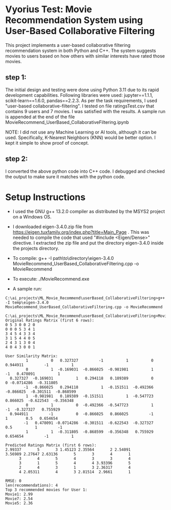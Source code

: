 # Vyorius Test: Movie Recommendation System using User-Based Collaborative Filtering
This project implements a user-based collaborative filtering recommendation system in both Python and C++. The system suggests movies to users based on how others with similar interests have rated those movies.

## step 1:

The initial design and testing were done using Python 3.11 due to its rapid development capabilities. Following libraries were used: jupyter==1.1.1, scikit-learn==1.6.0, pandas==2.2.3. As per the task requirements, I used "user-based collaborative-filtering". I tested on file ratingsTest.csv that contains 9 users and 7 movies. I was satisfied with the results. A sample run is appended at the end of the file MovieRecommend_UserBased_CollaborativeFiltering.ipynb

NOTE: I did not use any Machine Learning or AI tools, although it can be used. Specifically, K-Nearest Neighbors (KNN) would be better option. I kept it simple to show proof of concept.

## step 2:

I converted the above python code into C++ code. I debugged and checked the output to make sure it matches with the python code.

# Setup Instructions

* I used the GNU g++ 13.2.0 compiler as distributed by the MSYS2 project on a Windows OS.
* I downloaded eigen-3.4.0.zip file from https://eigen.tuxfamily.org/index.php?title=Main_Page . This was needed to compile the code that used "#include <Eigen/Dense>" directive. I extracted the zip file and put the directory eigen-3.4.0 inside the projects directory.
* To compile: g++ -I path\to\directory\eigen-3.4.0 MovieRecommend_UserBased_CollaborativeFiltering.cpp -o MovieRecommend
* To execute: ./MovieRecommend.exe

* A sample run:
```
C:\ai_projects\ML_Movie_Recommend\userBased_CollaborativeFiltering>g++ -I temp\eigen-3.4.0 MovieRecommend_UserBased_CollaborativeFiltering.cpp -o MovieRecommend

C:\ai_projects\ML_Movie_Recommend\userBased_CollaborativeFiltering>MovieRecommend.exe
Original Ratings Matrix (first 6 rows):
0 5 3 0 0 2 0
0 0 0 5 3 4 1
3 4 5 4 3 3 4
3 1 5 4 4 0 5
2 4 3 1 3 0 4
4 0 4 3 0 0 1

User Similarity Matrix:
         1          0   0.327327         -1          1          0   0.944911         -1          1
         0          1  -0.169031  -0.866025  -0.981981          1         -1   0.478091          1
  0.327327  -0.169031          1   0.294118   0.189389          0          0 -0.0714286  -0.311805
        -1  -0.866025   0.294118          1  -0.151511  -0.492366  -0.866025  -0.301511  -0.868599
         1  -0.981981   0.189389  -0.151511          1  -0.547723   0.866025  -0.622543  -0.356348
         0          1          0  -0.492366  -0.547723          1         -1  -0.327327   0.755929
  0.944911         -1          0  -0.866025   0.866025         -1          1        0.5   0.654654
        -1   0.478091 -0.0714286  -0.301511  -0.622543  -0.327327        0.5          1         -1
         1          1  -0.311805  -0.868599  -0.356348   0.755929   0.654654         -1          1

Predicted Ratings Matrix (first 6 rows):
2.99337       5       3 1.45123 2.35564       2 2.54091
3.56989 2.27647 2.63136       5       3       4       1
      3       4       5       4       3       3       4
      3       1       5       4       4 3.93396       5
      2       4       3       1       3 2.36317       4
      4 2.05311       4       3 2.81514  2.9661       1

RMSE: 0
len(recommendations): 4
Top 3 recommended movies for User 1:
Movie1: 2.99
Movie7: 2.54
Movie5: 2.36

```

